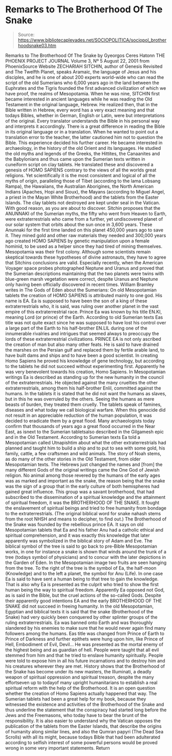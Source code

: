 # Remarks to The Brotherhood Of The Snake

> Source: https://www.bibliotecapleyades.net/SOCIOPOLITICA/sociopol_brotherhoodsnake03.htm

Remarks to
The Brotherhood Of The Snake
by Gyeorgos Ceres Hatonn
THE PHOENIX PROJECT JOURNAL
Volume 3, Nº 5
August 22, 2001
from PhoenixSource Website
ZECHARIAH SITCHIN, author of Genesis Revisited and The Twelfth Planet, speaks Aramaic, the language of Jesus and his disciples, and he is one of about 200 experts world-wide who can read the script of the old Sumerians who 6,000 years ago in the land between the Euphrates and the Tigris founded the first advanced civilization of which we have proof, the realms of Mesopotamia.
When he was nine, SITCHIN first became interested in ancient languages while he was reading the Old Testament in the original language, Hebrew. He realized then, that in the Bible written in Hebrew, every word has a very exact meaning and that todays Bibles, whether in German, English or Latin, were but interpretations of the original. Every translator understands the Bible in his personal way and interprets it accordingly.
There is a great difference in reading the Bible in its original language or in a translation. When he wanted to point out a translation error to the teacher, the latter cautioned him not to question the Bible. This experience decided his further career. He became interested in archaeology, in the history of the old Orient and its languages. He studied the old myths and legends of the Greeks, the Hittites, the Canaanites and the Babylonians and thus came upon the Sumerian texts written in cuneiform script on clay tablets.
He translated these and discovered a genesis of HOMO SAPIENS contrary to the views of all the worlds great religions. Yet scientifically it is the most consistent and logical of all the myths of origin, paralleling those of Tibet (according to the lama Lobsang Rampa), the Hawaiians, the Australian Aborigines, the North American Indians (Apaches, Hopi and Sioux), the Mayans (according to Miguel Angel, a priest in the Mayan White Brotherhood) and the tablets from the Easter Islands.
The clay tablets not destroyed are kept under seal in the Vatican. With good reason, as you are about to discover. Sitchin proposes that the ANUNNAKI of the Sumerian myths, the fifty who went from Heaven to Earth, were extraterrestrials who came from a further, yet undiscovered planet of our solar system that orbits about the sun once in 3,600 years. These Anunnaki for the first time landed on this planet 450,000 years ago to save it.
They mined gold and other raw materials they needed and 300,000 years ago created HOMO SAPIENS by genetic manipulation upon a female hominid, to be used as a helper since they had tired of mining themselves. Mesopotamia was their first colony. Although some scientists remain skeptical towards these hypotheses of divine astronauts, they have to agree that Sitchins conclusions are valid. Especially recently, when the American Voyager space probes photographed Neptune and Uranus and proved that the Sumerian descriptions maintaining that the two planets were twins with blue-green marsh vegetation were correct, despite Uranus and Neptune only having been officially discovered in recent times.
William Bramley writes in The Gods of Eden about the Sumerians:
On old Mesopotamian tablets the creation of HOMO SAPIENS is attributed mainly to one god. His name is EA. Ea is supposed to have been the son of a king of these extraterrestrials who, it is said, was ruling over another planet in the vast empire of this extraterrestrial race. Prince Ea was known by his title EN.KI, meaning Lord (or prince) of the Earth. According to old Sumerian texts Eas title was not quite exact since he was supposed to have lost his control over a large part of the Earth to his half-brother EN.LIL during one of the innumerable rivalries and intrigues that seemed always to preoccupy the lords of these extraterrestrial civilizations.
PRINCE EA is not only ascribed the creation of man but also many other feats. He is said to have drained the marshes on the Persian gulf and replaced them by fertile arable land, to have built dams and ships and to have been a good scientist. In creating Homo Sapiens he proved his knowledge of gene technology, but according to the tablets he did not succeed without experimenting first. Apparently he was very benevolent towards his creation, Homo Sapiens.
In Mesopotamian writings Ea is described as standing up for the new humanity in the council of the extraterrestrials. He objected against the many cruelties the other extraterrestrials, among them his half-brother Enlil, committed against the humans. In the tablets it is stated that he did not want the humans as slaves, but in this he was overruled by the others. Seeing the humans as mere beasts of burden, they treated them cruelly.
The tablets speak of famines, diseases and what today we call biological warfare. When this genocide did not result in an appreciable reduction of the human population, it was decided to eradicate them by a great flood. Many archaeologists today confirm that thousands of years ago a great flood occurred in the Near East, as isnext to the Sumerian tabletsalso described in the Gilgamesh epic and in the Old Testament.
According to Sumerian texts Ea told a Mesopotamian called Utnapishtim about what the other extraterrestrials had planned and taught him to build a ship and to put to sea with some gold, his family, cattle, a few craftsmen and wild animals. The story of Noah stems, as do many of the other stories in the Old Testament, from older Mesopotamian texts. The Hebrews just changed the names and [from] the many different Gods of the original writings came the One God of Jewish religion.
No animal among those revered by the humans of the early ages was as marked and important as the snake, the reason being that the snake was the sign of a group that in the early culture of both hemispheres had gained great influence. This group was a savant brotherhood, that had subscribed to the dissemination of a spiritual knowledge and the attainment of spiritual freedom, it was the BROTHERHOOD OF THE SNAKE.
It fought the enslavement of spiritual beings and tried to free humanity from bondage to the extraterrestrials. (The original biblical word for snake nahash stems from the root NHSH and means to decipher, to find out.) The Brotherhood of the Snake was founded by the rebellious prince EA. It says on old Mesopotamian tablets that Ea and his father Anu had a catholic ethical and spiritual comprehension, and it was exactly this knowledge that later apparently was symbolized in the biblical story of Adam and Eve.
The biblical symbol of the tree is said to go back to pre-Bible Mesopotamian works, in one for instance a snake is shown that winds around the trunk of a tree (todays symbol of physicians) and to concur with the later depictions in the Garden of Eden. In the Mesopotamian image two fruits are seen hanging from the tree. To the right of the tree is the symbol of Ea, the half-moon (Knowledge) and to the left a planet, the symbol for Anu (Life). In one case Ea is said to have sent a human being to that tree to gain the knowledge.
That is also why Ea is presented as the culprit who tried to show the first human being the way to spiritual freedom. Apparently Ea opposed not God, as is said in the Bible, but the cruel actions of the so-called Gods. Despite their apparently good intentions EA and the early BROTHERHOOD OF THE SNAKE did not succeed in freeing humanity. In the old Mesopotamian, Egyptian and biblical texts it is said that the snake (Brotherhood of the Snake) had very quickly been conquered by other splinter groups of the ruling extraterrestrials.
Ea was banned onto Earth and was thoroughly slandered by his enemies to make sure that he would never again find many followers among the humans. Eas title was changed from Prince of Earth to Prince of Darkness and further epithets were hung upon him, like Prince of Hell, Embodiment of Evil, Devil... He was presented as the mortal enemy of the highest being and as guardian of hell. People were taught that all evil stemmed from him and that he tried to enslave humanity spiritually.
People were told to expose him in all his future incarnations and to destroy him and his creatures wherever they are met. History shows that the Brotherhood of the Snake has become under its new masters, the Illuminati, a deadly weapon of spiritual oppression and spiritual treason, despite the many effortseven up to todayof many upright humanitarians to establish a real spiritual reform with the help of the Brotherhood.
It is an open question whether the creation of Homo Sapiens actually happened that way. The Sumerian tablets had been a great help for my book, because they witnessed the existence and activities of the Brotherhood of the Snake and thus underline the statement that the conspiracy had started long before the Jews and the Freemasons, who today have to bear the brunt of the responsibility.
It is also easier to understand why the Vatican opposes the publication of the tablets from the Easter Islands, that describe the origins of humanity along similar lines, and also the Qumran papyri (The Dead Sea Scrolls) with all its might, because todays Bible that had been adulterated according to selfish interest of some powerful persons would be proved wrong in some very important statements.
Return
